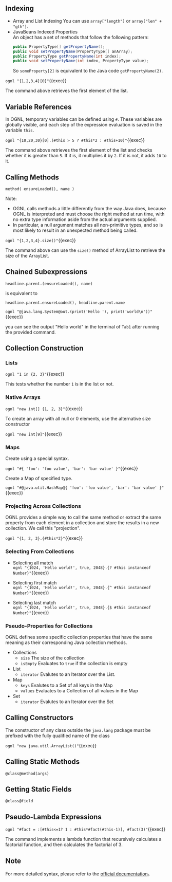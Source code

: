 ## Indexing

- Array and List Indexing
  You can use `array["length"]` or `array["len" + "gth"]`.
- JavaBeans Indexed Properties  
  An object has a set of methods that follow the following pattern:
  ```java
  public PropertyType[] getPropertyName();
  public void setPropertyName(PropertyType[] anArray);
  public PropertyType getPropertyName(int index);
  public void setPropertyName(int index, PropertyType value);
  ```
  So `someProperty[2]` is equivalent to the Java code `getPropertyName(2)`.

`ognl "{1,2,3,4}[0]"`{{exec}}

The command above retrieves the first element of the list.

## Variable References

In OGNL, temporary variables can be defined using `#`. These variables are globally visible, and each step of the expression evaluation is saved in the variable `this`.

`ognl "{10,20,30}[0].(#this > 5 ? #this*2 : #this+10)"`{{exec}}

The command above retrieves the first element of the list and checks whether it is greater than `5`. If it is, it multiplies it by `2`. If it is not, it adds `10` to it.

## Calling Methods

`method( ensureLoaded(), name )`

Note:

- OGNL calls methods a little differently from the way Java does, because OGNL is interpreted and must choose the right method at run time, with no extra type information aside from the actual arguments supplied.
- In particular, a null argument matches all non-primitive types, and so is most likely to result in an unexpected method being called.

`ognl "{1,2,3,4}.size()"`{{exec}}

The command above can use the `size()` method of ArrayList to retrieve the size of the ArrayList.

## Chained Subexpressions

`headline.parent.(ensureLoaded(), name)`

is equivalent to

`headline.parent.ensureLoaded(), headline.parent.name`

`ognl "@java.lang.System@out.(print('Hello '), print('world\n'))"`{{exec}}

you can see the output "Hello world" in the terminal of `Tab1` after running the provided command.

## Collection Construction

### Lists

`ognl "1 in {2, 3}"`{{exec}}

This tests whether the number `1` is in the list or not.

### Native Arrays

`ognl "new int[] {1, 2, 3}"`{{exec}}

To create an array with all null or 0 elements, use the alternative size constructor

`ognl "new int[9]"`{{exec}}

### Maps

Create using a special syntax.

`ognl "#{ 'foo': 'foo value', 'bar': 'bar value' }"`{{exec}}

Create a Map of specified type.

`ognl "#@java.util.HashMap@{ 'foo': 'foo value', 'bar': 'bar value' }"`{{exec}}

### Projecting Across Collections

OGNL provides a simple way to call the same method or extract the same property from each element in a collection and store the results in a new collection. We call this "projection".

`ognl "{1, 2, 3}.{#this*2}"`{{exec}}

### Selecting From Collections

- Selecting all match  
  `ognl "{1024, 'Hello world!', true, 2048}.{? #this instanceof Number}"`{{exec}}

- Selecting first match  
  `ognl "{1024, 'Hello world!', true, 2048}.{^ #this instanceof Number}"`{{exec}}

- Selecting last match  
  `ognl "{1024, 'Hello world!', true, 2048}.{$ #this instanceof Number}"`{{exec}}

### Pseudo-Properties for Collections

OGNL defines some specific collection properties that have the same meaning as their corresponding Java collection methods.

- Collections
  - `size` The size of the collection
  - `isEmpty` Evaluates to `true` if the collection is empty
- List
  - `iterator` Evalutes to an Iterator over the List.
- Map
  - `keys` Evalutes to a Set of all keys in the Map
  - `values` Evaluates to a Collection of all values in the Map
- Set
  - `iterator` Evalutes to an Iterator over the Set

## Calling Constructors

The constructor of any class outside the `java.lang` package must be prefixed with the fully qualified name of the class

`ognl "new java.util.ArrayList()"`{{exec}}

## Calling Static Methods

`@class@method(args)`

## Getting Static Fields

`@class@field`

## Pseudo-Lambda Expressions

`ognl "#fact = :[#this<=1? 1 : #this*#fact(#this-1)], #fact(3)"`{{exec}}

The command implements a lambda function that recursively calculates a factorial function, and then calculates the factorial of 3.

## Note

For more detailed syntax, please refer to the [official documentation](https://commons.apache.org/proper/commons-ognl/language-guide.html)。
